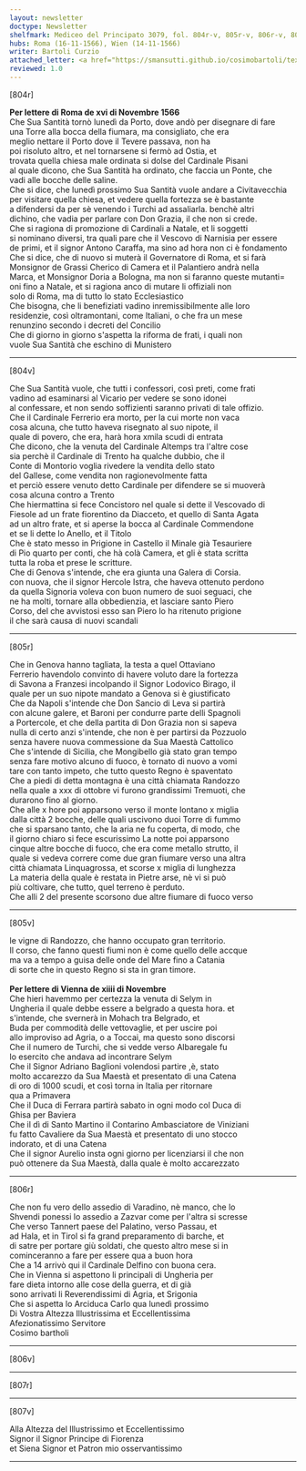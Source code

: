 ```yaml
---
layout: newsletter
doctype: Newsletter
shelfmark: Mediceo del Principato 3079, fol. 804r-v, 805r-v, 806r-v, 807r-v
hubs: Roma (16-11-1566), Wien (14-11-1566)
writer: Bartoli Curzio
attached_letter: <a href="https://smansutti.github.io/cosimobartoli/texts/2978_057/">2978_057</a>
reviewed: 1.0
---
```


[804r]  
  
  
<strong>Per lettere di Roma de xvi di Novembre 1566</strong>  
Che Sua Santità tornò lunedì da Porto, dove andò per disegnare di fare  
una Torre alla bocca della fiumara, ma consigliato, che era  
meglio nettare il Porto dove il Tevere passava, non ha  
poi risoluto altro, et nel tornarsene si fermò ad Ostia, et  
trovata quella chiesa male ordinata si dolse del Cardinale Pisani  
al quale dicono, che Sua Santità ha ordinato, che faccia un Ponte, che  
vadi alle bocche delle saline.  
Che si dice, che lunedì prossimo Sua Santità vuole andare a Civitavecchia  
per visitare quella chiesa, et vedere quella fortezza se è bastante  
a difendersi da per sè venendo i Turchi ad assaliarla. benchè altri  
dichino, che vadia per parlare con Don Grazia, il che non si crede.  
Che si ragiona di promozione di Cardinali a Natale, et li soggetti  
si nominano diversi, tra quali pare che il Vescovo di Narnisia per essere  
de primi, et il signor Antono Caraffa, ma sino ad hora non ci è fondamento  
Che si dice, che di nuovo si muterà il Governatore di Roma, et si farà  
Monsignor de Grassi Cherico di Camera et il Palantiero andrà nella  
Marca, et Monsignor Doria a Bologna, ma non si faranno queste mutanti=  
oni fino a Natale, et si ragiona anco di mutare li offiziali non  
solo di Roma, ma di tutto lo stato Ecclesiastico  
Che bisogna, che li benefiziati vadino inremissibilmente alle loro  
residenzie, così oltramontani, come Italiani, o che fra un mese  
renunzino secondo i decreti del Concilio  
Che di giorno in giorno s'aspetta la riforma de frati, i quali non  
vuole Sua Santità che eschino di Munistero  
  
---  

[804v]  
  
  
Che Sua Santità vuole, che tutti i confessori, così preti, come frati  
vadino ad esaminarsi al Vicario per vedere se sono idonei  
al confessare, et non sendo soffizienti saranno privati di tale offizio.  
Che il Cardinale Ferrerio era morto, per la cui morte non vaca  
cosa alcuna, che tutto haveva risegnato al suo nipote, il  
quale di povero, che era, harà hora xmila scudi di entrata  
Che dicono, che la venuta del Cardinale Altemps tra l'altre cose  
sia perchè il Cardinale di Trento ha qualche dubbio, che il  
Conte di Montorio voglia rivedere la vendita dello stato  
del Gallese, come vendita non ragionevolmente fatta  
et perciò essere venuto detto Cardinale per difendere se si muoverà  
cosa alcuna contro a Trento  
Che hiermattina si fece Concistoro nel quale si dette il Vescovado di  
Fiesole ad un frate fiorentino da Diacceto, et quello di Santa Agata  
ad un altro frate, et si aperse la bocca al Cardinale Commendone  
et se li dette lo Anello, et il Titolo  
Che è stato messo in Prigione in Castello il Minale già Tesauriere  
di Pio quarto per conti, che hà colà Camera, et gli è stata scritta  
tutta la roba et prese le scritture.  
Che di Genova s'intende, che era giunta una Galera di Corsia.  
con nuova, che il signor Hercole Istra, che haveva ottenuto perdono  
da quella Signoria voleva con buon numero de suoi seguaci, che  
ne ha molti, tornare alla obbedienzia, et lasciare santo Piero  
Corso, del che avvistosi esso san Piero lo ha ritenuto prigione  
il che sarà causa di nuovi scandali  
  
---  

[805r]  
  
  
Che in Genova hanno tagliata, la testa a quel Ottaviano  
Ferrerio havendolo convinto di havere voluto dare la fortezza  
di Savona a Franzesi incolpando il Signor Lodovico Birago, il  
quale per un suo nipote mandato a Genova si è giustificato  
Che da Napoli s'intende che Don Sancio di Leva si partirà  
con alcune galere, et Baroni per condurre parte delli Spagnoli  
a Portercole, et che della partita di Don Grazia non si sapeva  
nulla di certo anzi s'intende, che non è per partirsi da Pozzuolo  
senza havere nuova commessione da Sua Maestà Cattolico  
Che s'intende di Sicilia, che Mongibello già stato gran tempo  
senza fare motivo alcuno di fuoco, è tornato di nuovo a vomi  
tare con tanto impeto, che tutto questo Regno è spaventato  
Che a piedi di detta montagna è una città chiamata Randozzo  
nella quale a xxx di ottobre vi furono grandissimi Tremuoti, che  
durarono fino al giorno.  
Che alle x hore poi apparsono verso il monte lontano x miglia  
dalla città 2 bocche, delle quali uscivono duoi Torre di fummo  
che si sparsano tanto, che la aria ne fu coperta, di modo, che  
il giorno chiaro si fece escurissimo La notte poi apparsono  
cinque altre bocche di fuoco, che era come metallo strutto, il  
quale si vedeva correre come due gran fiumare verso una altra  
città chiamata Linquagrossa, et scorse x miglia di lunghezza  
La materia della quale è restata in Pietre arse, nè vi si può  
più coltivare, che tutto, quel terreno è perduto.  
Che alli 2 del presente scorsono due altre fiumare di fuoco verso  
  
---  

[805v]  
  
  
le vigne di Randozzo, che hanno occupato gran territorio.  
Il corso, che fanno questi fiumi non è come quello delle accque  
ma va a tempo a guisa delle onde del Mare fino a Catania  
di sorte che in questo Regno si sta in gran timore.  
<br/><strong>Per lettere di Vienna de xiiii di Novembre</strong>  
Che hieri havemmo per certezza la venuta di Selym in  
Ungheria il quale debbe essere a belgrado a questa hora. et  
s'intende, che svernerà in Mohach tra Belgrado, et  
Buda per commodità delle vettovaglie, et per uscire poi  
allo improviso ad Agria, o a Toccai, ma questo sono discorsi  
Che il numero de Turchi, che si vedde verso Albaregale fu   
lo esercito che andava ad incontrare Selym  
Che il Signor Adriano Baglioni volendosi partire ,è, stato  
molto accarezzo da Sua Maestà et presentato di una Catena  
di oro di 1000 scudi, et così torna in Italia per ritornare  
qua a Primavera  
Che il Duca di Ferrara partirà sabato in ogni modo col Duca di  
Ghisa per Baviera  
Che il dì di Santo Martino il Contarino Ambasciatore de Viniziani  
fu fatto Cavaliere da Sua Maestà et presentato di uno stocco  
indorato, et di una Catena  
Che il signor Aurelio insta ogni giorno per licenziarsi il che non  
può ottenere da Sua Maestà, dalla quale è molto accarezzato  
  
---  

[806r]  
  
  
Che non fu vero dello assedio di Varadino, nè manco, che lo  
Shvendi ponessi lo assedio a Zazvar come per l'altra si scresse  
Che verso Tannert paese del Palatino, verso Passau, et  
ad Hala, et in Tirol si fa grand preparamento di barche, et  
di satre per portare giù soldati, che questo altro mese si in  
cominceranno a fare per essere qua a buon hora  
Che a 14 arrivò qui il Cardinale Delfino con buona cera.  
Che in Vienna si aspettono li principali di Ungheria per  
fare dieta intorno alle cose della guerra, et di già  
sono arrivati li Reverendissimi di Agria, et Srigonia  
Che si aspetta lo Arciduca Carlo qua lunedì prossimo  
Di Vostra Altezza Illustrissima et Eccellentissima  
Afezionatissimo Servitore  
Cosimo bartholi  
  
---  

[806v]  
  
  
  
---  

[807r]  
  
  
  
---  

[807v]  
  
  
Alla Altezza del Illustrissimo et Eccellentissimo  
Signor il Signor Principe di Fiorenza  
et Siena Signor et Patron mio osservantissimo  
  
---  

